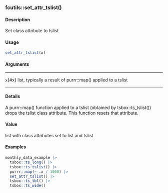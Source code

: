 ### fcutils::set_attr_tslist()

#### Description

Set class attribute to tslist

#### Usage

``` R
set_attr_tslist(x)
```

#### Arguments

  --------- --------------------------------------------------------------
  `x`{#x}   list, typically a result of purrr::map() applied to a tslist
  --------- --------------------------------------------------------------

#### Details

A purrr::map() function applied to a tslist (obtained by
tsbox::ts_tslist()) drops the tslist class attribute. This function
resets that attribute.

#### Value

list with class attributes set to list and tslist

#### Examples

``` R
monthly_data_example |>
  tsbox::ts_long() |>
  tsbox::ts_tslist() |>
  purrr::map(~ .x / 1000) |>
  set_attr_tslist() |>
  tsbox::ts_tbl() |>
  tsbox::ts_wide()
```
